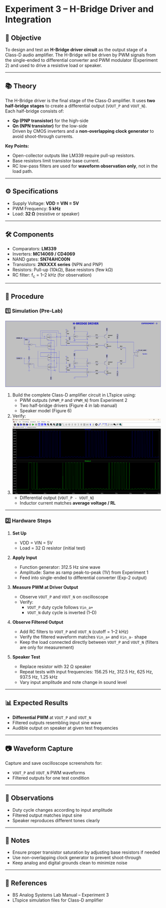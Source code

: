 # Experiment 3 – H-Bridge Driver and Integration

## 🎯 Objective
To design and test an **H-Bridge driver circuit** as the output stage of a Class-D audio amplifier. The H-Bridge will be driven by PWM signals from the single-ended to differential converter and PWM modulator (Experiment 2) and used to drive a resistive load or speaker.

---

## 📚 Theory
The H-Bridge driver is the final stage of the Class-D amplifier. It uses **two half-bridge stages** to create a differential output (`VOUT_P` and `VOUT_N`).  
Each half-bridge consists of:
- **Qp (PNP transistor)** for the high-side
- **Qn (NPN transistor)** for the low-side  
Driven by CMOS inverters and a **non-overlapping clock generator** to avoid shoot-through currents.

**Key Points:**
- Open-collector outputs like LM339 require pull-up resistors.
- Base resistors limit transistor base current.
- RC low-pass filters are used for **waveform observation only**, not in the load path.

---

## ⚙️ Specifications
- Supply Voltage: **VDD = VIN = 5V**
- PWM Frequency: **5 kHz**
- Load: **32 Ω** (resistive or speaker)

---

## 🛠️ Components
- Comparators: **LM339**
- Inverters: **MC14069 / CD4069**
- NAND gates: **SN74AHC00N**
- Transistors: **2NXXXX series** (NPN and PNP)
- Resistors: Pull-up (10kΩ), Base resistors (few kΩ)
- RC filter: f<sub>c</sub> = 1–2 kHz (for observation)

---

## 🧪 Procedure

### 1️⃣ Simulation (Pre-Lab)
![Diagram](https://github.com/Sayantan-Maity-hub/Analog_system_lab_H_Bridge/blob/main/Screenshot%202025-08-10%20181421.png)
1. Build the complete Class-D amplifier circuit in LTspice using:
   - PWM outputs (`VPWM_P` and `VPWM_N`) from Experiment 2
   - Two half-bridge drivers (Figure 4 in lab manual)
   - Speaker model (Figure 6)
2. Verify:
3. ![OUTPUT](https://github.com/Sayantan-Maity-hub/Analog_system_lab_H_Bridge/blob/main/Screenshot%202025-08-10%20190422.png)
   - Differential output (`VOUT_P - VOUT_N`)
   - Inductor current matches **average voltage / RL**

---

### 2️⃣ Hardware Steps
1. **Set Up**  
   - VDD = VIN = 5V  
   - Load = 32 Ω resistor (initial test)
   
2. **Apply Input**  
   - Function generator: 312.5 Hz sine wave  
   - Amplitude: Same as ramp peak-to-peak (1V) from Experiment 1  
   - Feed into single-ended to differential converter (Exp-2 output)

3. **Measure PWM at Driver Output**  
   - Observe `VOUT_P` and `VOUT_N` on oscilloscope  
   - Verify:
     - `VOUT_P` duty cycle follows `Vin_a+`
     - `VOUT_N` duty cycle is inverted (1–D)

4. **Observe Filtered Output**  
   - Add RC filters to `VOUT_P` and `VOUT_N` (cutoff = 1–2 kHz)  
   - Verify the filtered waveform matches `Vin_a+` and `Vin_a-` shape  
   - Keep the load connected directly between `VOUT_P` and `VOUT_N` (filters are only for measurement)

5. **Speaker Test**  
   - Replace resistor with 32 Ω speaker  
   - Repeat tests with input frequencies: 156.25 Hz, 312.5 Hz, 625 Hz, 937.5 Hz, 1.25 kHz  
   - Vary input amplitude and note change in sound level

---

## 📊 Expected Results
- **Differential PWM** at `VOUT_P` and `VOUT_N`
- Filtered outputs resembling input sine wave
- Audible output on speaker at given test frequencies

---

## 📷 Waveform Capture
Capture and save oscilloscope screenshots for:
- `VOUT_P` and `VOUT_N` PWM waveforms
- Filtered outputs for one test condition

---

## 📝 Observations
- Duty cycle changes according to input amplitude
- Filtered output matches input sine
- Speaker reproduces different tones clearly

---

## 📌 Notes
- Ensure proper transistor saturation by adjusting base resistors if needed
- Use non-overlapping clock generator to prevent shoot-through
- Keep analog and digital grounds clean to minimize noise

---

## 📄 References
- BS Analog Systems Lab Manual – Experiment 3
- LTspice simulation files for Class-D amplifier
